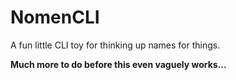 # NomenCLI
A fun little CLI toy for thinking up names for things.

**Much more to do before this even vaguely works...**
